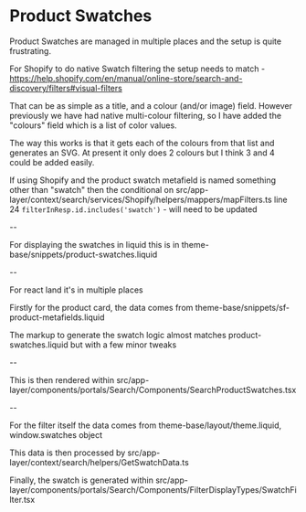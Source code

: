 # Product Swatches

Product Swatches are managed in multiple places and the setup is quite frustrating.

For Shopify to do native Swatch filtering the setup needs to match - https://help.shopify.com/en/manual/online-store/search-and-discovery/filters#visual-filters

That can be as simple as a title, and a colour (and/or image) field. However previously we have had native multi-colour filtering, so I have added the "colours" field which is a list of color values.

The way this works is that it gets each of the colours from that list and generates an SVG. At present it only does 2 colours but I think 3 and 4 could be added easily.

If using Shopify and the product swatch metafield is named something other than "swatch" then the conditional on src/app-layer/context/search/services/Shopify/helpers/mappers/mapFilters.ts line 24 `filterInResp.id.includes('swatch')` - will need to be updated

--

For displaying the swatches in liquid this is in theme-base/snippets/product-swatches.liquid

--

For react land it's in multiple places

Firstly for the product card, the data comes from theme-base/snippets/sf-product-metafields.liquid

The markup to generate the swatch logic almost matches product-swatches.liquid but with a few minor tweaks

--

This is then rendered within src/app-layer/components/portals/Search/Components/SearchProductSwatches.tsx

--

For the filter itself the data comes from theme-base/layout/theme.liquid, window.swatches object

This data is then processed by src/app-layer/context/search/helpers/GetSwatchData.ts

Finally, the swatch is generated within src/app-layer/components/portals/Search/Components/FilterDisplayTypes/SwatchFilter.tsx